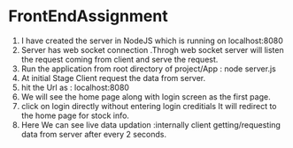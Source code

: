 # FrontEndAssignment

1) I have created the server in NodeJS which is running on localhost:8080
2) Server has web socket connection .Throgh web socket server will listen the request 
   coming from client and serve the request.
3) Run the application from root directory of project/App : node server.js
4) At initial Stage Client request the data from server.
5) hit the Url as : localhost:8080
6) We will see the home page along with login screen as the first page.
7) click on login directly without entering login creditials It will redirect to the home page for stock info.
8) Here We can see live data updation :internally client getting/requesting data from server after every 2 seconds. 

